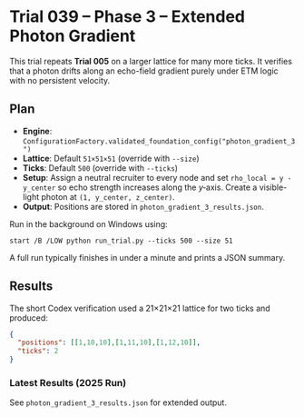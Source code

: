 # Trial 039 – Phase 3 – Extended Photon Gradient

This trial repeats **Trial 005** on a larger lattice for many more ticks. It verifies that a photon drifts along an echo-field gradient purely under ETM logic with no persistent velocity.

## Plan
- **Engine**: `ConfigurationFactory.validated_foundation_config("photon_gradient_3")`
- **Lattice**: Default `51×51×51` (override with `--size`)
- **Ticks**: Default `500` (override with `--ticks`)
- **Setup**: Assign a neutral recruiter to every node and set `rho_local = y - y_center` so echo strength increases along the $y$‑axis. Create a visible-light photon at `(1, y_center, z_center)`.
- **Output**: Positions are stored in `photon_gradient_3_results.json`.

Run in the background on Windows using:
```
start /B /LOW python run_trial.py --ticks 500 --size 51
```
A full run typically finishes in under a minute and prints a JSON summary.

## Results
The short Codex verification used a 21×21×21 lattice for two ticks and produced:
```json
{
  "positions": [[1,10,10],[1,11,10],[1,12,10]],
  "ticks": 2
}
```

### Latest Results (2025 Run)
See `photon_gradient_3_results.json` for extended output.
